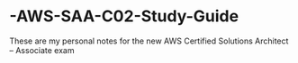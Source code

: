 # -AWS-SAA-C02-Study-Guide
These are my personal notes for the new AWS Certified Solutions Architect – Associate exam
